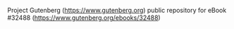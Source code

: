 Project Gutenberg (https://www.gutenberg.org) public repository for eBook #32488 (https://www.gutenberg.org/ebooks/32488)
